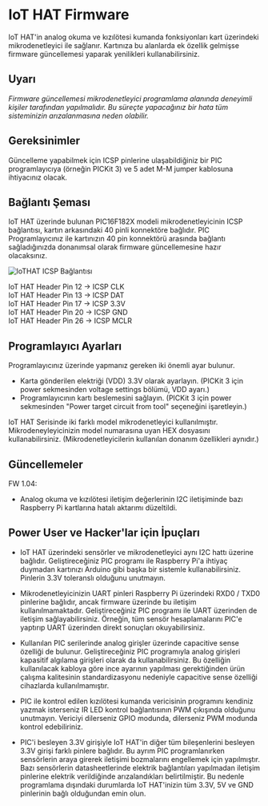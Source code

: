 # IoT HAT Firmware
IoT HAT'in analog okuma ve kızılötesi kumanda fonksiyonları kart üzerindeki mikrodenetleyici ile sağlanır. Kartınıza bu alanlarda ek özellik gelmişse firmware güncellemesi yaparak yenilikleri kullanabilirsiniz.

## Uyarı
_Firmware güncellemesi mikrodenetleyici programlama alanında deneyimli kişiler tarafından yapılmalıdır. Bu süreçte yapacağınız bir hata tüm sisteminizin arızalanmasına neden olabilir._

## Gereksinimler
Güncelleme yapabilmek için ICSP pinlerine ulaşabildiğiniz bir PIC programlayıcıya (örneğin PICKit 3) ve 5 adet M-M jumper kablosuna ihtiyacınız olacak.

## Bağlantı Şeması
IoT HAT üzerinde bulunan PIC16F182X modeli mikrodenetleyicinin ICSP bağlantısı, kartın arkasındaki 40 pinli konnektöre bağlıdır. PIC Programlayıcınız ile kartınızın 40 pin konnektörü arasında bağlantı sağladığınızda donanımsal olarak firmware güncellemesine hazır olacaksınız.

![IoTHAT ICSP Bağlantısı](http://turta.io/githubimg/IoTHAT_ICSP.png)

IoT HAT Header Pin 12 -> ICSP CLK  
IoT HAT Header Pin 13 -> ICSP DAT  
IoT HAT Header Pin 17 -> ICSP 3.3V  
IoT HAT Header Pin 20 -> ICSP GND  
IoT HAT Header Pin 26 -> ICSP MCLR  

## Programlayıcı Ayarları
Programlayıcınız üzerinde yapmanız gereken iki önemli ayar bulunur.
- Karta gönderilen elektriği (VDD) 3.3V olarak ayarlayın. (PICKit 3 için power sekmesinden voltage settings bölümü, VDD ayarı.)
- Programlayıcının kartı beslemesini sağlayın. (PICKit 3 için power sekmesinden "Power target circuit from tool" seçeneğini işaretleyin.)

IoT HAT Serisinde iki farklı model mikrodenetleyici kullanılmıştır. Mikrodeneyleyicinizin model numarasına uyan HEX dosyasını kullanabilirsiniz. (Mikrodenetleyicilerin kullanılan donanım özellikleri aynıdır.)

## Güncellemeler
FW 1.04:
- Analog okuma ve kızılötesi iletişim değerlerinin I2C iletişiminde bazı Raspberry Pi kartlarına hatalı aktarımı düzeltildi.

## Power User ve Hacker'lar için İpuçları
- IoT HAT üzerindeki sensörler ve mikrodenetleyici aynı I2C hattı üzerine bağlıdır. Geliştireceğiniz PIC programı ile Raspberry Pi'a ihtiyaç duymadan kartınızı Arduino gibi başka bir sistemle kullanabilirsiniz. Pinlerin 3.3V toleranslı olduğunu unutmayın.

- Mikrodenetleyicinizin UART pinleri Raspberry Pi üzerindeki RXD0 / TXD0 pinlerine bağlıdır, ancak firmware üzerinde bu iletişim kullanılmamaktadır. Geliştireceğiniz PIC programı ile UART üzerinden de iletişim sağlayabilirsiniz. Örneğin, tüm sensör hesaplamalarını PIC'e yaptırıp UART üzerinden direkt sonuçları okuyabilirsiniz.

- Kullanılan PIC serilerinde analog girişler üzerinde capacitive sense özelliği de bulunur. Geliştireceğiniz PIC programıyla analog girişleri kapasitif algılama girişleri olarak da kullanabilirsiniz. Bu özelliğin kullanılacak kabloya göre ince ayarının yapılması gerektiğinden ürün çalışma kalitesinin standardizasyonu nedeniyle capacitive sense özelliği cihazlarda kullanılmamıştır.

- PIC ile kontrol edilen kızılötesi kumanda vericisinin programını kendiniz yazmak isterseniz IR LED kontrol bağlantısının PWM çıkışında olduğunu unutmayın. Vericiyi dilerseniz GPIO modunda, dilerseniz PWM modunda kontrol edebiliriniz.

- PIC'i besleyen 3.3V girişiyle IoT HAT'in diğer tüm bileşenlerini besleyen 3.3V girişi farklı pinlere bağlıdır. Bu ayrım PIC programlanırken sensörlerin araya girerek iletişimi bozmalarını engellemek için yapılmıştır. Bazı sensörlerin datasheetlerinde elektrik bağlantıları yapılmadan iletişim pinlerine elektrik verildiğinde arızalandıkları belirtilmiştir. Bu nedenle programlama dışındaki durumlarda IoT HAT'inizin tüm 3.3V, 5V ve GND pinlerinin bağlı olduğundan emin olun.
